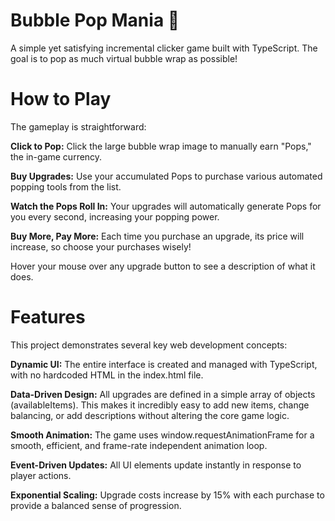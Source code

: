 # Bubble Pop Mania 🫧

A simple yet satisfying incremental clicker game built with TypeScript. The goal is to pop as much virtual bubble wrap as possible!

# How to Play

The gameplay is straightforward:

**Click to Pop:** Click the large bubble wrap image to manually earn "Pops," the in-game currency.

**Buy Upgrades:** Use your accumulated Pops to purchase various automated popping tools from the list.

**Watch the Pops Roll In:** Your upgrades will automatically generate Pops for you every second, increasing your popping power.

**Buy More, Pay More:** Each time you purchase an upgrade, its price will increase, so choose your purchases wisely!

Hover your mouse over any upgrade button to see a description of what it does.

# Features

This project demonstrates several key web development concepts:

**Dynamic UI:** The entire interface is created and managed with TypeScript, with no hardcoded HTML in the index.html file.

**Data-Driven Design:** All upgrades are defined in a simple array of objects (availableItems). This makes it incredibly easy to add new items, change balancing, or add descriptions without altering the core game logic.

**Smooth Animation:** The game uses window.requestAnimationFrame for a smooth, efficient, and frame-rate independent animation loop.

**Event-Driven Updates:** All UI elements update instantly in response to player actions.

**Exponential Scaling:** Upgrade costs increase by 15% with each purchase to provide a balanced sense of progression.
